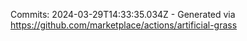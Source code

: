 Commits: 2024-03-29T14:33:35.034Z - Generated via https://github.com/marketplace/actions/artificial-grass
<br>
